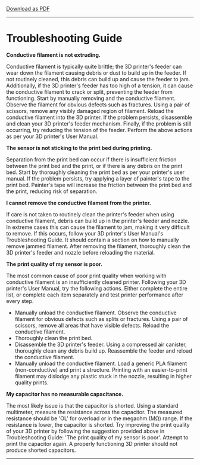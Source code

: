 [Download as PDF](https://raw.githubusercontent.com/keeganmjgreen/3D-Printed-Sensors-Development-Platform/main/pdf/Troubleshooting-Guide.pdf)

----

# Troubleshooting Guide #

**Conductive filament is not extruding.**

Conductive filament is typically quite brittle; the 3D printer's feeder can wear down the filament causing debris or dust to build up in the feeder. If not routinely cleaned, this debris can build up and cause the feeder to jam. Additionally, if the 3D printer's feeder has too high of a tension, it can cause the conductive filament to crack or split, preventing the feeder from functioning. Start by manually removing and the conductive filament. Observe the filament for obvious defects such as fractures. Using a pair of scissors, remove any visibly damaged region of filament. Reload the conductive filament into the 3D printer. If the problem persists, disassemble and clean your 3D printer's feeder mechanism. Finally, if the problem is still occurring, try reducing the tension of the feeder. Perform the above actions as per your 3D printer's User Manual.

**The sensor is not sticking to the print bed during printing.**

Separation from the print bed can occur if there is insufficient friction between the print bed and the print, or if there is any debris on the print bed. Start by thoroughly cleaning the print bed as per your printer's user manual. If the problem persists, try applying a layer of painter's tape to the print bed. Painter's tape will increase the friction between the print bed and the print, reducing risk of separation.

**I cannot remove the conductive filament from the printer.**

If care is not taken to routinely clean the printer's feeder when using conductive filament, debris can build up in the printer's feeder and nozzle. In extreme cases this can cause the filament to jam, making it very difficult to remove. If this occurs, follow your 3D printer's User Manual's Troubleshooting Guide. It should contain a section on how to manually remove jammed filament. After removing the filament, thoroughly clean the 3D printer's feeder and nozzle before reloading the material.

**The print quality of my sensor is poor.**

The most common cause of poor print quality when working with conductive filament is an insufficiently cleaned printer. Following your 3D printer's User Manual, try the following actions. Either complete the entire list, or complete each item separately and test printer performance after every step.

- Manually unload the conductive filament. Observe the conductive filament for obvious defects such as splits or fractures. Using a pair of scissors, remove all areas that have visible defects. Reload the conductive filament.
- Thoroughly clean the print bed.
- Disassemble the 3D printer's feeder. Using a compressed air canister, thoroughly clean any debris build up. Reassemble the feeder and reload the conductive filament.
- Manually unload the conductive filament. Load a generic PLA filament (non-conductive) and print a structure. Printing with an easier-to-print filament may dislodge any plastic stuck in the nozzle, resulting in higher quality prints.

**My capacitor has no measurable capacitance.**

The most likely issue is that the capacitor is shorted. Using a standard multimeter, measure the resistance across the capacitor. The measured resistance should be 'OL' for overload or in the megaohm (MΩ) range. If the resistance is lower, the capacitor is shorted. Try improving the print quality of your 3D printer by following the suggestion provided above in Troubleshooting Guide: 'The print quality of my sensor is poor'. Attempt to print the capacitor again. A properly functioning 3D printer should not produce shorted capacitors.

----
